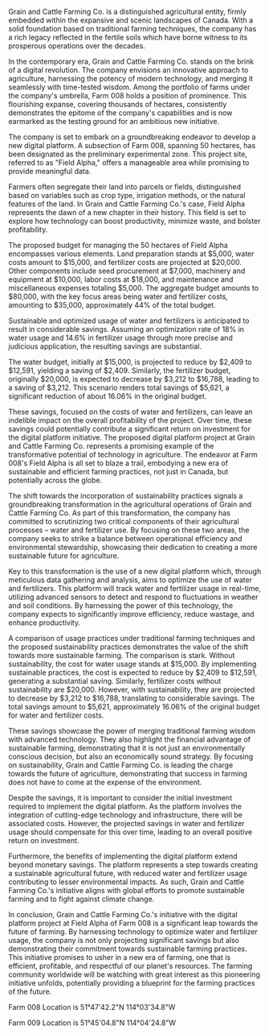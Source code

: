 
Grain and Cattle Farming Co. is a distinguished agricultural entity, firmly embedded within the expansive and scenic landscapes of Canada. With a solid foundation based on traditional farming techniques, the company has a rich legacy reflected in the fertile soils which have borne witness to its prosperous operations over the decades. 

In the contemporary era, Grain and Cattle Farming Co. stands on the brink of a digital revolution. The company envisions an innovative approach to agriculture, harnessing the potency of modern technology, and merging it seamlessly with time-tested wisdom. Among the portfolio of farms under the company's umbrella, Farm 008 holds a position of prominence. This flourishing expanse, covering thousands of hectares, consistently demonstrates the epitome of the company's capabilities and is now earmarked as the testing ground for an ambitious new initiative.

The company is set to embark on a groundbreaking endeavor to develop a new digital platform. A subsection of Farm 008, spanning 50 hectares, has been designated as the preliminary experimental zone. This project site, referred to as "Field Alpha," offers a manageable area while promising to provide meaningful data.

Farmers often segregate their land into parcels or fields, distinguished based on variables such as crop type, irrigation methods, or the natural features of the land. In Grain and Cattle Farming Co.'s case, Field Alpha represents the dawn of a new chapter in their history. This field is set to explore how technology can boost productivity, minimize waste, and bolster profitability.

The proposed budget for managing the 50 hectares of Field Alpha encompasses various elements. Land preparation stands at $5,000, water costs amount to $15,000, and fertilizer costs are projected at $20,000. Other components include seed procurement at $7,000, machinery and equipment at $10,000, labor costs at $18,000, and maintenance and miscellaneous expenses totaling $5,000. The aggregate budget amounts to $80,000, with the key focus areas being water and fertilizer costs, amounting to $35,000, approximately 44% of the total budget.

Sustainable and optimized usage of water and fertilizers is anticipated to result in considerable savings. Assuming an optimization rate of 18% in water usage and 14.6% in fertilizer usage through more precise and judicious application, the resulting savings are substantial. 

The water budget, initially at $15,000, is projected to reduce by $2,409 to $12,591, yielding a saving of $2,409. Similarly, the fertilizer budget, originally $20,000, is expected to decrease by $3,212 to $16,788, leading to a saving of $3,212. This scenario renders total savings of $5,621, a significant reduction of about 16.06% in the original budget.

These savings, focused on the costs of water and fertilizers, can leave an indelible impact on the overall profitability of the project. Over time, these savings could potentially contribute a significant return on investment for the digital platform initiative. The proposed digital platform project at Grain and Cattle Farming Co. represents a promising example of the transformative potential of technology in agriculture. The endeavor at Farm 008's Field Alpha is all set to blaze a trail, embodying a new era of sustainable and efficient farming practices, not just in Canada, but potentially across the globe.

The shift towards the incorporation of sustainability practices signals a groundbreaking transformation in the agricultural operations of Grain and Cattle Farming Co. As part of this transformation, the company has committed to scrutinizing two critical components of their agricultural processes – water and fertilizer use. By focusing on these two areas, the company seeks to strike a balance between operational efficiency and environmental stewardship, showcasing their dedication to creating a more sustainable future for agriculture.

Key to this transformation is the use of a new digital platform which, through meticulous data gathering and analysis, aims to optimize the use of water and fertilizers. This platform will track water and fertilizer usage in real-time, utilizing advanced sensors to detect and respond to fluctuations in weather and soil conditions. By harnessing the power of this technology, the company expects to significantly improve efficiency, reduce wastage, and enhance productivity.

A comparison of usage practices under traditional farming techniques and the proposed sustainability practices demonstrates the value of the shift towards more sustainable farming. The comparison is stark. Without sustainability, the cost for water usage stands at $15,000. By implementing sustainable practices, the cost is expected to reduce by $2,409 to $12,591, generating a substantial saving. Similarly, fertilizer costs without sustainability are $20,000. However, with sustainability, they are projected to decrease by $3,212 to $16,788, translating to considerable savings. The total savings amount to $5,621, approximately 16.06% of the original budget for water and fertilizer costs. 

These savings showcase the power of merging traditional farming wisdom with advanced technology. They also highlight the financial advantage of sustainable farming, demonstrating that it is not just an environmentally conscious decision, but also an economically sound strategy. By focusing on sustainability, Grain and Cattle Farming Co. is leading the charge towards the future of agriculture, demonstrating that success in farming does not have to come at the expense of the environment.

Despite the savings, it is important to consider the initial investment required to implement the digital platform. As the platform involves the integration of cutting-edge technology and infrastructure, there will be associated costs. However, the projected savings in water and fertilizer usage should compensate for this over time, leading to an overall positive return on investment.

Furthermore, the benefits of implementing the digital platform extend beyond monetary savings. The platform represents a step towards creating a sustainable agricultural future, with reduced water and fertilizer usage contributing to lesser environmental impacts. As such, Grain and Cattle Farming Co.'s initiative aligns with global efforts to promote sustainable farming and to fight against climate change.

In conclusion, Grain and Cattle Farming Co.'s initiative with the digital platform project at Field Alpha of Farm 008 is a significant leap towards the future of farming. By harnessing technology to optimize water and fertilizer usage, the company is not only projecting significant savings but also demonstrating their commitment towards sustainable farming practices. This initiative promises to usher in a new era of farming, one that is efficient, profitable, and respectful of our planet's resources. The farming community worldwide will be watching with great interest as this pioneering initiative unfolds, potentially providing a blueprint for the farming practices of the future.


Farm 008 Location is 51°47'42.2"N 114°03'34.8"W

Farm 009 Location is 51°45'04.8"N 114°04'24.8"W



